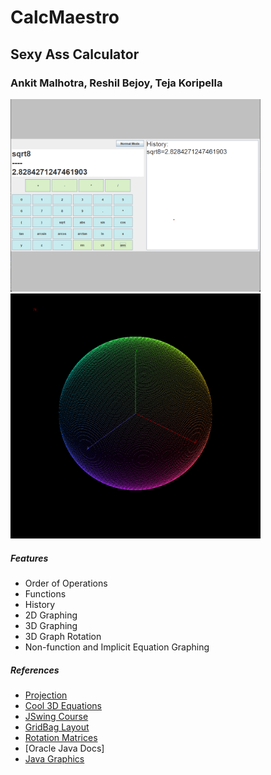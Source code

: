 # CalcMaestro
## Sexy Ass Calculator
### Ankit Malhotra, Reshil Bejoy, Teja Koripella

<img src="home.png" alt="drawing" width="400"/>
<img src="grpah.png" alt="drawing" width="400"/>

##### Features
- Order of Operations
- Functions
- History
- 2D Graphing
- 3D Graphing
- 3D Graph Rotation
- Non-function and Implicit Equation Graphing

##### References
- [Projection](https://en.wikipedia.org/wiki/Projection)
- [Cool 3D Equations](https://www.benjoffe.com/code/tools/functions3d/examples)
- [JSwing Course](https://www.youtube.com/watch?v=Kmgo00avvEw)
- [GridBag Layout](https://www.youtube.com/watch?v=g2vDARb7gx8)
- [Rotation Matrices](https://en.wikipedia.org/wiki/Rotation_matrix)
- [Oracle Java Docs]
- [Java Graphics](https://www.youtube.com/watch?v=KcEvHq8Pqs0)
